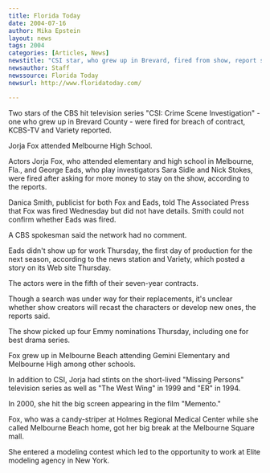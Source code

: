 ```yaml
---
title: Florida Today
date: 2004-07-16
author: Mika Epstein
layout: news
tags: 2004
categories: [Articles, News]
newstitle: "CSI star, who grew up in Brevard, fired from show, report says"
newsauthor: Staff  
newssource: Florida Today  
newsurl: http://www.floridatoday.com/  

---
```


Two stars of the CBS hit television series "CSI: Crime Scene Investigation" - one who grew up in Brevard County - were fired for breach of contract, KCBS-TV and Variety reported.

Jorja Fox attended Melbourne High School.

Actors Jorja Fox, who attended elementary and high school in Melbourne, Fla., and George Eads, who play investigators Sara Sidle and Nick Stokes, were fired after asking for more money to stay on the show, according to the reports.

Danica Smith, publicist for both Fox and Eads, told The Associated Press that Fox was fired Wednesday but did not have details. Smith could not confirm whether Eads was fired.

A CBS spokesman said the network had no comment.

Eads didn't show up for work Thursday, the first day of production for the next season, according to the news station and Variety, which posted a story on its Web site Thursday.

The actors were in the fifth of their seven-year contracts.

Though a search was under way for their replacements, it's unclear whether show creators will recast the characters or develop new ones, the reports said.

The show picked up four Emmy nominations Thursday, including one for best drama series.

Fox grew up in Melbourne Beach attending Gemini Elementary and Melbourne High among other schools.

In addition to CSI, Jorja had stints on the short-lived "Missing Persons" television series as well as "The West Wing" in 1999 and "ER" in 1994.

In 2000, she hit the big screen appearing in the film "Memento."

Fox, who was a candy-striper at Holmes Regional Medical Center while she called Melbourne Beach home, got her big break at the Melbourne Square mall.

She entered a modeling contest which led to the opportunity to work at Elite modeling agency in New York.

